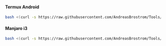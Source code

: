 
#### Termux Android
```bash
bash <(curl -s https://raw.githubusercontent.com/AndreasBrostrom/Tools/master/SetupScripts/setupAndroidTermux.sh)
```

#### Manjaro i3
```bash
bash <(curl -s https://raw.githubusercontent.com/AndreasBrostrom/Tools/master/SetupScripts/setupManjaroI3.sh)
```

